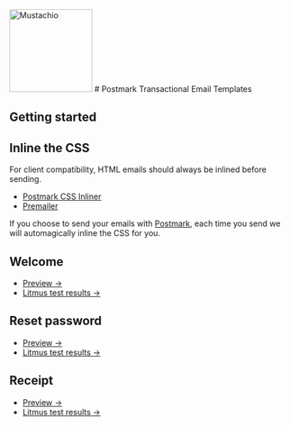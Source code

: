 <img src="http://assets.wildbit.com/postmark/misc/starter-templates-icon@2x.png" alt="Mustachio" width="147" height="147">
# Postmark Transactional Email Templates

## Getting started


## Inline the CSS
For client compatibility, HTML emails should always be inlined before sending.

* [Postmark CSS Inliner](https://github.com/wildbit/css-inliner)
* [Premailer](https://github.com/peterbe/premailer)

If you choose to send your emails with [Postmark](http://postmarkapp.com), each time you send we will automagically inline the CSS for you.

## Welcome
* [Preview &rarr;](#)
* [Litmus test results &rarr;](https://litmus.com/pub/54fd4bd/screenshots)

## Reset password
* [Preview &rarr;](#)
* [Litmus test results &rarr;](https://litmus.com/pub/c6b3e8b/screenshots)

## Receipt
* [Preview &rarr;](#)
* [Litmus test results &rarr;](https://litmus.com/pub/3add291)
